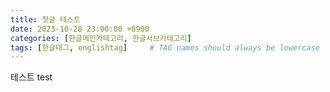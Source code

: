 ```yaml
---
title: 첫글 테스트
date: 2023-10-28 23:00:00 +0900
categories: [한글메인카테고리, 한글서브카테고리]
tags: [한글태그, englishtag]     # TAG names should always be lowercase
---
```


테스트 test